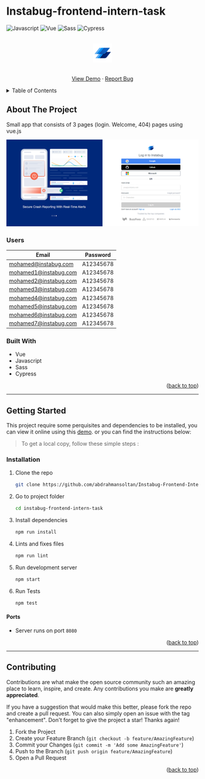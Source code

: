 # Instabug-frontend-intern-task

<div id="top"></div>

![Javascript](https://img.shields.io/badge/JavaScript-323330?style=for-the-badge&logo=javascript&logoColor=F7DF1E)
![Vue](https://img.shields.io/badge/Vue.js-35495E?style=for-the-badge&logo=vuedotjs&logoColor=4FC08D)
![Sass](https://img.shields.io/badge/Sass-CC6699?style=for-the-badge&logo=sass&logoColor=white)
![Cypress](https://img.shields.io/badge/Cypress-17202C?style=for-the-badge&logo=cypress&logoColor=white)

<!-- PROJECT LOGO -->
<div align="center">
<br>
<a href="https://instabug-frontend-intern-task-a2fnwyizk-abdrahmansoltan.vercel.app/login">
    <img src="./src/assets/logos/logo.svg" alt="Logo" height="50" >
  </a>
<br>
<br>

  <p align="center">
  <a href="https://instabug-frontend-intern-task-a2fnwyizk-abdrahmansoltan.vercel.app/login">View Demo</a>
    ·
    <a href="https://github.com/abdrahmansoltan/Instabug-Frontend-Intern-task/issues">Report Bug</a>
  </p>
</div>

<!-- TABLE OF CONTENTS -->
<details>
  <summary>Table of Contents</summary>
  <ol>
    <li>
      <a href="#about-the-project">About The Project</a>
      <ul>
        <li><a href="#built-with">Built With</a></li>
        <li><a href="#users">Users</a></li>
      </ul>
    </li>
    <li>
      <a href="#getting-started">Getting Started</a>
      <ul>
        <li><a href="#installation">Installation</a></li>
        <li><a href="#ports">Ports</a></li>
      </ul>
    </li>
    <li><a href="#contributing">Contributing</a></li>
  </ol>
</details>

<!-- ABOUT THE PROJECT -->

## About The Project

Small app that consists of 3 pages (login. Welcome, 404) pages using vue.js

![Preview](./src/assets/images//preview.PNG)

### Users

| Email                 | Password  |
| --------------------- | --------- |
| mohamed@instabug.com  | A12345678 |
| mohamed1@instabug.com | A12345678 |
| mohamed2@instabug.com | A12345678 |
| mohamed3@instabug.com | A12345678 |
| mohamed4@instabug.com | A12345678 |
| mohamed5@instabug.com | A12345678 |
| mohamed6@instabug.com | A12345678 |
| mohamed7@instabug.com | A12345678 |

### Built With

- Vue
- Javascript
- Sass
- Cypress

<p align="right">(<a href="#top">back to top</a>)</p>

---

<!-- GETTING STARTED -->

## Getting Started

This project require some perquisites and dependencies to be installed, you can view it online using this [demo](https://instabug-frontend-intern-task-a2fnwyizk-abdrahmansoltan.vercel.app/login). or you can find the instructions below:

> To get a local copy, follow these simple steps :

### Installation

1. Clone the repo
   ```sh
   git clone https://github.com/abdrahmansoltan/Instabug-Frontend-Intern-task.git
   ```
2. Go to project folder

   ```sh
   cd instabug-frontend-intern-task
   ```

3. Install dependencies

   ```bash
   npm run install
   ```

4. Lints and fixes files

   ```bash
   npm run lint
   ```

5. Run development server

   ```sh
   npm start
   ```

6. Run Tests

   ```sh
   npm test
   ```

#### Ports

- Server runs on port `8080`

<p align="right">(<a href="#top">back to top</a>)</p>

---

<!-- CONTRIBUTING -->

## Contributing

Contributions are what make the open source community such an amazing place to learn, inspire, and create. Any contributions you make are **greatly appreciated**.

If you have a suggestion that would make this better, please fork the repo and create a pull request. You can also simply open an issue with the tag "enhancement".
Don't forget to give the project a star! Thanks again!

1. Fork the Project
2. Create your Feature Branch (`git checkout -b feature/AmazingFeature`)
3. Commit your Changes (`git commit -m 'Add some AmazingFeature'`)
4. Push to the Branch (`git push origin feature/AmazingFeature`)
5. Open a Pull Request

<p align="right">(<a href="#top">back to top</a>)</p>
